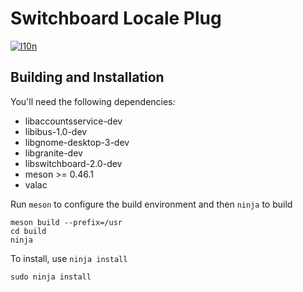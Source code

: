 # Switchboard Locale Plug
[![l10n](https://l10n.elementary.io/widgets/switchboard/switchboard-plug-locale/svg-badge.svg)](https://l10n.elementary.io/projects/switchboard/switchboard-plug-locale)

## Building and Installation

You'll need the following dependencies:

* libaccountsservice-dev
* libibus-1.0-dev
* libgnome-desktop-3-dev
* libgranite-dev
* libswitchboard-2.0-dev
* meson >= 0.46.1
* valac

Run `meson` to configure the build environment and then `ninja` to build

    meson build --prefix=/usr
    cd build
    ninja

To install, use `ninja install`

    sudo ninja install
